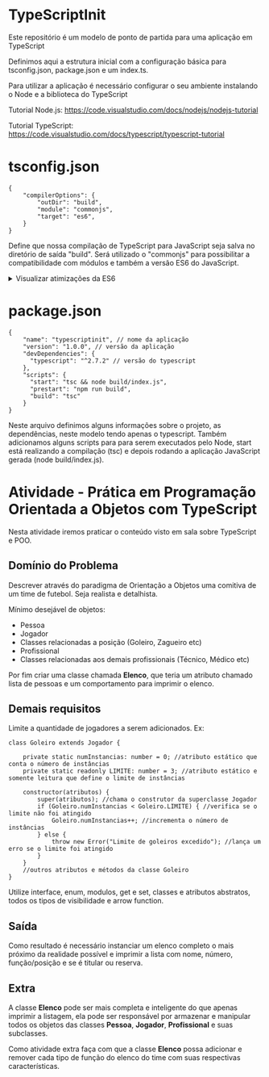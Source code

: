 # TypeScriptInit

Este repositório é um modelo de ponto de partida para uma aplicação em TypeScript

Definimos aqui a estrutura inicial com a configuração básica para tsconfig.json, package.json e um index.ts.

Para utilizar a aplicação é necessário configurar o seu ambiente instalando o Node e a biblioteca do TypeScript

Tutorial Node.js: https://code.visualstudio.com/docs/nodejs/nodejs-tutorial

Tutorial TypeScript: https://code.visualstudio.com/docs/typescript/typescript-tutorial


# tsconfig.json
```
{
    "compilerOptions": {
        "outDir": "build",
        "module": "commonjs",
        "target": "es6",
    }
}
```

Define que nossa compilação de TypeScript para JavaScript seja salva no diretório de saída "build". Será utilizado o "commonjs" para possibilitar a compatibilidade com módulos e também a versão ES6 do JavaScript.

<details>
<summary>Visualizar atimizações da ES6</summary>

* As funções de seta (arrow functions), que permitem escrever funções mais concisas e elegantes, sem a necessidade de usar a palavra-chave function ou o contexto this.
* As literais de modelo (template literals), que permitem criar strings com interpolação de variáveis e expressões, usando acentos graves (`) em vez de aspas.
* A destruição de objetos e arrays (destructuring), que permite extrair valores de objetos e arrays e atribuí-los a variáveis de forma simples e rápida.
* Os parâmetros padrão (default parameters), que permitem definir valores pré-definidos para os parâmetros das funções, evitando erros quando eles não são fornecidos.
* As palavras-chave let e const, que permitem declarar variáveis com escopo de bloco, evitando problemas com o hoisting e a reatribuição indevida.
* Os iteradores e o laço for…of, que permitem percorrer objetos iteráveis (como arrays, strings, maps, sets, etc.) de forma mais fácil e intuitiva.
* As classes, que permitem criar objetos com herança, construtores, métodos e propriedades estáticas, usando uma sintaxe mais clara e familiar.
</details>

# package.json

```
{
    "name": "typescriptinit", // nome da aplicação
    "version": "1.0.0", // versão da aplicação
    "devDependencies": {
      "typescript": "^2.7.2" // versão do typescript
    },
    "scripts": {
      "start": "tsc && node build/index.js",
      "prestart": "npm run build",
      "build": "tsc"
    }
}
```

Neste arquivo definimos alguns informações sobre o projeto, as dependências, neste modelo tendo apenas o typescript. Também adicionamos alguns scripts para para serem executados pelo Node, start está realizando a compilação (tsc) e depois rodando a aplicação JavaScript gerada (node build/index.js).


# Atividade - Prática em Programação Orientada a Objetos com TypeScript

Nesta atividade iremos praticar o conteúdo visto em sala sobre TypeScript e POO.

## Domínio do Problema

Descrever através do paradigma de Orientação a Objetos uma comitiva de um time de futebol. Seja realista e detalhista.

Mínimo desejável de objetos:

* Pessoa
* Jogador
* Classes relacionadas a posição (Goleiro, Zagueiro etc)
* Profissional
* Classes relacionadas aos demais profissionais (Técnico, Médico etc)

Por fim criar uma classe chamada **Elenco**, que teria um atributo chamado lista de pessoas e um comportamento para imprimir o elenco. 

## Demais requisitos

Limite a quantidade de jogadores a serem adicionados. Ex:

```
class Goleiro extends Jogador {

    private static numInstancias: number = 0; //atributo estático que conta o número de instâncias
    private static readonly LIMITE: number = 3; //atributo estático e somente leitura que define o limite de instâncias

    constructor(atributos) {
        super(atributos); //chama o construtor da superclasse Jogador
        if (Goleiro.numInstancias < Goleiro.LIMITE) { //verifica se o limite não foi atingido
            Goleiro.numInstancias++; //incrementa o número de instâncias
        } else {
            throw new Error("Limite de goleiros excedido"); //lança um erro se o limite foi atingido
        }
    }
    //outros atributos e métodos da classe Goleiro
}
```

Utilize interface, enum, modulos, get e set, classes e atributos abstratos, todos os tipos de visibilidade e arrow function.

## Saída

Como resultado é necessário instanciar um elenco completo o mais próximo da realidade possível e imprimir a lista com nome, número, função/posição e se é titular ou reserva.

## Extra

A classe **Elenco** pode ser mais completa e inteligente do que apenas imprimir a listagem, ela pode ser responsável por armazenar e manipular todos os objetos das classes **Pessoa**, **Jogador**, **Profissional** e suas subclasses.

Como atividade extra faça com que a classe **Elenco** possa adicionar e remover cada tipo de função do elenco do time com suas respectivas características.
